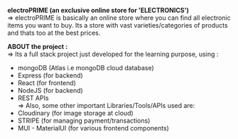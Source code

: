 
**electroPRIME (an exclusive online store for 'ELECTRONICS')**  
=> electroPRIME is basically an online store where you can find all electronic items you want to buy. Its a store with vast varieties/categories of products and thats too at the best prices.  

**ABOUT the project :**  
=> Its a full stack project just developed for the learning purpose, using :  
 * mongoDB (Atlas i.e mongoDB cloud database)
 * Express (for backend)
 * React (for frontend)
 * NodeJS (for backend)
 * REST APIs    
=> Also, some other important Libraries/Tools/APIs used are:
 * Cloudinary (for image storage at cloud)
 * STRIPE (for managing payment/transactions)
 * MUI - MaterialUI (for various frontend components)

